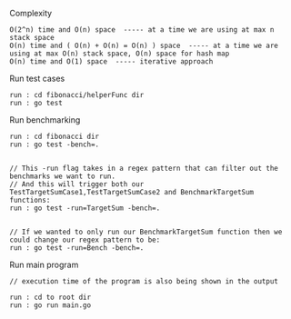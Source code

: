 Complexity

    O(2^n) time and O(n) space  ----- at a time we are using at max n stack space
    O(n) time and ( O(n) + O(n) = O(n) ) space  ----- at a time we are using at max O(n) stack space, O(n) space for hash map
    O(n) time and O(1) space  ----- iterative approach



Run test cases

    run : cd fibonacci/helperFunc dir
    run : go test


Run benchmarking

    run : cd fibonacci dir
    run : go test -bench=.
    
    
    // This -run flag takes in a regex pattern that can filter out the benchmarks we want to run.
    // And this will trigger both our TestTargetSumCase1,TestTargetSumCase2 and BenchmarkTargetSum functions:
    run : go test -run=TargetSum -bench=.
    
    
    // If we wanted to only run our BenchmarkTargetSum function then we could change our regex pattern to be:
    run : go test -run=Bench -bench=.


Run main program

    // execution time of the program is also being shown in the output
    
    run : cd to root dir
    run : go run main.go

    
    
    